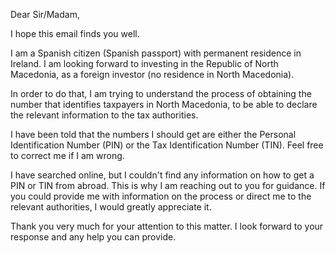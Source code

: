 Dear Sir/Madam,

I hope this email finds you well.

I am a Spanish citizen (Spanish passport) with permanent residence in Ireland. I am looking forward to investing in the Republic of North Macedonia, as a foreign investor (no residence in North Macedonia).

In order to do that, I am trying to understand the process of obtaining the number that identifies taxpayers in North Macedonia, to be able to declare the relevant information to the tax authorities.

I have been told that the numbers I should get are either the Personal Identification Number (PIN) or the Tax Identification Number (TIN). Feel free to correct me if I am wrong.

I have searched online, but I couldn't find any information on how to get a PIN or TIN from abroad. This is why I am reaching out to you for guidance. If you could provide me with information on the process or direct me to the relevant authorities, I would greatly appreciate it.

Thank you very much for your attention to this matter. I look forward to your response and any help you can provide.